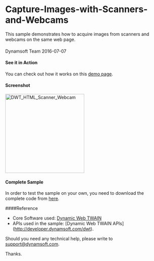 # Capture-Images-with-Scanners-and-Webcams
This sample demonstrates how to acquire images from scanners and webcams on the same web page.
####
Dynamsoft Team
2016-07-07

#### See it in Action
You can check out how it works on this <a target="_blank" href="http://www.dynamsoft.com/Samples/DWT/Capture-Images-with-Scanners-and-Webcams/DWT_HTML_Scanner_Webcam.html">demo page</a>.

#### Screenshot
<img alt="DWT_HTML_Scanner_Webcam" src="https://github.com/dynamsoft-dwt/DWT_HTML_Scanner_Webcam/blob/master/DWT_HTML_Scanner_Webcam.png" width="250"/>

#### Complete Sample
In order to test the sample on your own, you need to download the complete code from [here](http://www.dynamsoft.com/Samples/DWT/Capture-Images-with-Scanners-and-Webcams.zip).

####Reference
* Core Software used: [Dynamic Web TWAIN](https://www.dynamsoft.com/CustomerPortal/LoginOrRegister.aspx?status=signup&op=4DD608F3803493E4&product=CB4BDC4FF903450C)
* APIs used in the sample: [Dynamic Web TWAIN APIs] (http://developer.dynamsoft.com/dwt).

Should you need any technical help, please write to 
support@dynamsoft.com.

Thanks.

